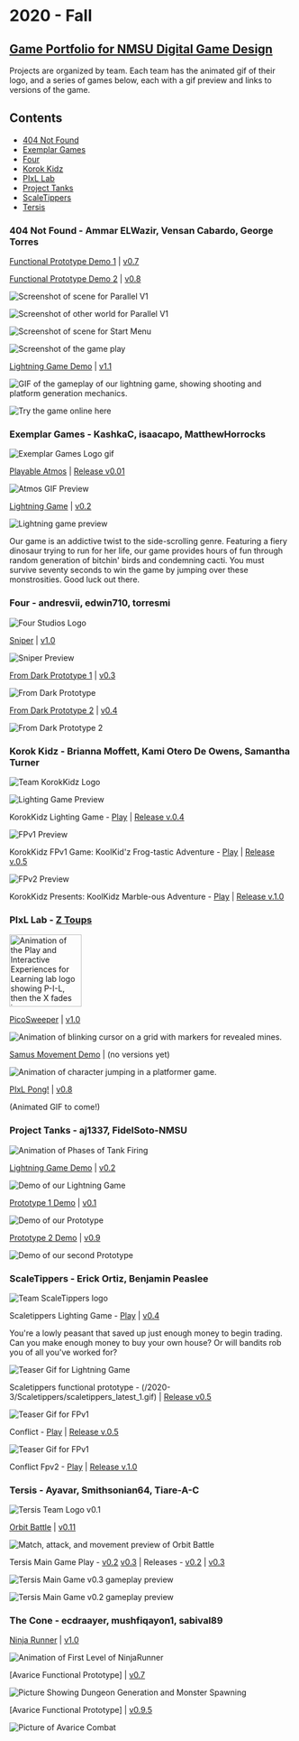 # 2020 - Fall
## [Game Portfolio for NMSU Digital Game Design](/../index.md)

Projects are organized by team. Each team has the animated gif of their logo, and a series of games below, each with a gif preview and links to versions of the game.

## Contents
- [404 Not Found](#404-not-found---ammar-elwazir-vensan-cabardo-george-torres)
- [Exemplar Games](#exemplar-games---kashkac-isaacapo-matthewhorrocks)
- [Four](#four---andresvii-edwin710-torresmi)
- [Korok Kidz](#korok-kidz---brianna-moffett-kami-otero-de-owens-samantha-turner)
- [PIxL Lab](#pixl-lab---z-toups)
- [Project Tanks](#project-tanks---aj1337-fidelsoto-nmsu)
- [ScaleTippers](#scaletippers---erick-ortiz-benjamin-peaslee)
- [Tersis](#tersis---ayavar-smithsonian64-tiare-a-c)

### 404 Not Found - Ammar ELWazir, Vensan Cabardo, George Torres
[Functional Prototype Demo 1](https://ammarwa.github.io/404-Not-Found/FPV1/) \| [v0.7](https://github.com/ammarwa/404-Not-Found/releases/tag/0.7)

[Functional Prototype Demo 2](https://ammarwa.github.io/404-Not-Found/FPV1/) \| [v0.8](https://github.com/ammarwa/404-Not-Found/releases/tag/0.8)


![Screenshot of scene for Parallel V1](/2020-3/Error404/FP_V1_1.png)

![Screenshot of other world for Parallel V1](/2020-3/Error404/FP_V1_2.png)

![Screenshot of scene for Start Menu](/2020-3/Error404/FP_V2_1.png)

![Screenshot of the game play](/2020-3/Error404/FP_V2_2.png)


[Lightning Game Demo](https://ammarwa.github.io/404-Not-Found/Game/) \| [v1.1](https://github.com/ammarwa/404-Not-Found/releases/tag/1.1)

![GIF of the gameplay of our lightning game, showing shooting and platform generation mechanics.](/2020-3/Error404/404TeamNameNotFound.gif)

![Try the game online here](https://ammarwa.github.io/404-Not-Found/FPV2/)

### Exemplar Games - KashkaC, isaacapo, MatthewHorrocks

![Exemplar Games Logo gif](/2020-3/logos/Exemplar_Games_logo.gif)

[Playable Atmos](/Exemplar-Games/atmos.html) \| [Release v0.01](https://github.com/isaacapo/Exemplar_games/releases/tag/v0.01)

![Atmos GIF Preview](/Exemplar-Games/atmos_p8_0.gif)

[Lightning Game](/Exemplar-Games/lightning-game.html) | [v0.2](https://github.com/isaacapo/Exemplar_games/releases/tag/v0.2)

![Lightning game preview](/Exemplar-Games/lightning-game_0.gif)

Our game is an addictive twist to the side-scrolling genre. Featuring a fiery dinosaur trying to run for her life, our game provides hours of fun through random generation of bitchin' birds and condemning cacti. You must survive seventy seconds to win the game by jumping over these monstrosities. Good luck out there. 

### Four - andresvii, edwin710, torresmi

![Four Studios Logo](/2020-3/logos/FourLogo.gif)

[Sniper](/Four/sniper.html) \| [v1.0](https://github.com/torresmi6/DGD-Team-Four/releases/tag/v1.0)

![Sniper Preview](/Four/SniperPreview.gif)

[From Dark Prototype 1](/Four/fromdark.html) \| [v0.3](https://github.com/torresmi6/DGD-Team-Four/releases/tag/v0.3)

![From Dark Prototype](/Four/fromdark_0.gif)

[From Dark Prototype 2](/Four/fromdarkp2.html) \| [v0.4](https://github.com/torresmi6/DGD-Team-Four/releases/tag/v0.4)

![From Dark Prototype 2](/Four/fromdarkp2.gif)

### Korok Kidz - Brianna Moffett, Kami Otero De Owens, Samantha Turner

![Team KorokKidz Logo](/logos/korokLogo2.gif)

![Lighting Game Preview](/2020-3/KorokKidz/froggolightning.gif)

KorokKidz Lighting Game - [Play](/2020-3/KorokKidz/froggolightning.html) | [Release v.0.4](https://github.com/KamiOtero/Korok-Kidz/releases/tag/v0.4)

![FPv1 Preview](/2020-3/KorokKidz/fpv1p8_2.gif)

KorokKidz FPv1 Game: KoolKid'z Frog-tastic Adventure - [Play](/2020-3/KorokKidz/koolkid_froggo.html) | [Release v.0.5](https://github.com/KamiOtero/Korok-Kidz/releases/tag/v0.5)


![FPv2 Preview](/2020-3/KorokKidz/kk_marbles_0.gif)

KorokKidz Presents: KoolKidz Marble-ous Adventure - [Play](/2020-3/KorokKidz/kk_marbles.html) | [Release v.1.0](https://github.com/KamiOtero/Korok-Kidz/releases/tag/v1.0)




### PIxL Lab - [Z Toups](https://pixl.nmsu.edu/people/z)

<img src="./logos/pixl-logo_0.gif" alt="Animation of the Play and Interactive Experiences for Learning lab logo showing P-I-L, then the X fades in." width="128"/>

[PicoSweeper](/pixl-lab/picosweeperv1_0.html) \| [v1.0](https://github.com/toupsz/pico-8/releases/tag/v1.0)

![Animation of blinking cursor on a grid with markers for revealed mines.](/pixl-lab/picosweeper-some_cleared.gif)

[Samus Movement Demo](/pixl-lab/samusmovev0_3.html) \| (no versions yet)

![Animation of character jumping in a platformer game.](/pixl-lab/samusmove-jump_all_collisions.gif)

[PIxL Pong!](/pixl-lab/pixlpong.html) \| [v0.8](https://github.com/NMSU-DGD/lets_make_in_pico_8/releases/tag/0.8)

(Animated GIF to come!)

### Project Tanks - aj1337, FidelSoto-NMSU

![Animation of Phases of Tank Firing](/logos/Project_Tanks_Logo.gif)

[Lightning Game Demo](/ProjectTanks/lightninggame.html) \| [v0.2](https://github.com/aj1337/Project-Tanks/releases/tag/v0.2)

![Demo of our Lightning Game](/ProjectTanks/lightningGameDemo.gif)

[Prototype 1 Demo](/ProjectTanks/ProjectTanksPrototype1/project-tanks-prototype1.html) \| [v0.1](https://github.com/aj1337/Project-Tanks/releases/tag/FPv0.1)

![Demo of our Prototype](/ProjectTanks/ProjectTanksPrototype1/project-tanks-prototype1.gif)

[Prototype 2 Demo](/ProjectTanks/project-tanks-final/project-tanks-final.html) \|
[v0.9](https://github.com/aj1337/Project-Tanks/releases/tag/FPv0.9)

![Demo of our second Prototype](/ProjectTanks/project-tanks-final/project-tanks-final.gif)

### ScaleTippers - Erick Ortiz, Benjamin Peaslee

![Team ScaleTippers logo](/logos/scaletippers-logo.gif)

Scaletippers Lighting Game - [Play](/2020-3/Scaletippers/scaletippers.html) \| [v0.4](https://github.com/ErickSpaceOrtiz/ScaleTippers/releases/tag/v0.4)

You're a lowly peasant that saved up just enough money to begin trading. Can you make enough money to buy your own house? Or will bandits rob you of all you've worked for?

![Teaser Gif for Lightning Game](/2020-3/Scaletippers/scaletippers_latest_0.gif) 

Scaletippers functional prototype - (/2020-3/Scaletippers/scaletippers_latest_1.gif) \| [Release v0.5](https://github.com/ErickSpaceOrtiz/ScaleTippers/releases/tag/v0.5)

![Teaser Gif for FPv1](/2020-3/Scaletippers/conflict_1.gif) 

Conflict - [Play](/2020-3/Scaletippers/conflict.p8.html ) | [Release v.0.5](https://github.com/ErickSpaceOrtiz/ScaleTippers/releases/tag/v0.5)

![Teaser Gif for FPv1](/2020-3/Scaletippers/PICO-8_0.gif) 

Conflict Fpv2 - [Play](/2020-3/Scaletippers/conflict.html ) | [Release v.1.0](https://github.com/ErickSpaceOrtiz/ScaleTippers/releases/tag/v1.0)


### Tersis - Ayavar, Smithsonian64, Tiare-A-C

![Tersis Team Logo v0.1](/2020-3/logos/tersis0_1.gif)

[Orbit Battle](/Tersis/lg.html) \| [v0.11](https://github.com/Ayavar/Tersis/releases/tag/v0.11)

![Match, attack, and movement preview of Orbit Battle](/Tersis/flash_game.gif)

Tersis Main Game
Play - [v0.2](/Tersis/MainGamev0.2/tersis_07.html) [v0.3](/Tersis/MainGamev0.3/tersis_11.html) \| Releases - [v0.2](https://github.com/Ayavar/Tersis/releases/tag/v0.2) \| [v0.3](https://github.com/Ayavar/Tersis/releases/tag/v0.3)

![Tersis Main Game v0.3 gameplay preview](/Tersis/MainGamev0.3/tersis_11.gif)

![Tersis Main Game v0.2 gameplay preview](/Tersis/MainGamev0.2/tersis_07.gif)

### The Cone - ecdraayer, mushfiqayon1, sabival89

[Ninja Runner](/TheCone/ninjarunner.html) \| [v1.0](https://github.com/ecdraayer/TheConeGameProject/releases/tag/v1.0)

![Animation of First Level of NinjaRunner](/TheCone/ninjarunner.gif)

[Avarice Functional Prototype] \| [v0.7](https://github.com/ecdraayer/TheConeGameProject/releases/tag/v0.7)

![Picture Showing Dungeon Generation and Monster Spawning](/TheCone/AvariceFP.png)

[Avarice Functional Prototype] \| [v0.9.5](https://github.com/ecdraayer/TheConeGameProject/releases/tag/0.9.5)

![Picture of Avarice Combat](/TheCone/AvariceCombat.png)
